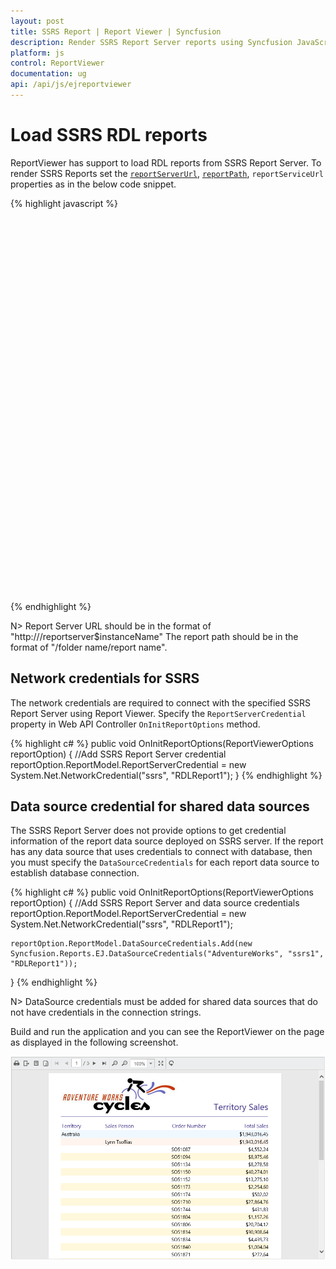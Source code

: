 ```yaml
---
layout: post
title: SSRS Report | Report Viewer | Syncfusion
description: Render SSRS Report Server reports using Syncfusion JavaScript Report Viewer.
platform: js
control: ReportViewer
documentation: ug
api: /api/js/ejreportviewer
---
```


# Load SSRS RDL reports
ReportViewer has support to load RDL reports from SSRS Report Server. To render SSRS Reports set the [`reportServerUrl`](../api/ejreportviewer#members:reportserverurl), [`reportPath`](../api/ejreportviewer#members:reportpath), `reportServiceUrl` properties as in the below code snippet.

{% highlight javascript %}
    <div style="height: 100%; width: 100%;">
        <div style="height: 600px; width: 950px; min-height: 400px;" id="viewer"></div>
        <script type="text/javascript">
            $(function () {
                $("#viewer").ejReportViewer({
                    reportServiceUrl: "/api/ReportsApi",
                    reportPath: "/SSRSSamples/Territory Sales",
                    reportServerUrl: "http://mvc.syncfusion.com/reportserver"
                });
            });
        </script>
    </div>

{% endhighlight %}

N> Report Server URL should be in the format of "http://<servername>/reportserver$instanceName"
The report path should be in the format of "/folder name/report name".

## Network credentials for SSRS
The network credentials are required to connect with the specified SSRS Report Server using Report Viewer. Specify the `ReportServerCredential` property in Web API Controller `OnInitReportOptions` method.

{% highlight c# %}
public void OnInitReportOptions(ReportViewerOptions reportOption)
{
    //Add SSRS Report Server credential
    reportOption.ReportModel.ReportServerCredential = new System.Net.NetworkCredential("ssrs", "RDLReport1");
}
{% endhighlight %}


## Data source credential for shared data sources
The SSRS Report Server does not provide options to get credential information of the report data source deployed on SSRS server. If the report has any data source that uses credentials to connect with database, then you must specify the `DataSourceCredentials` for each report data source to establish database connection.

{% highlight c# %}
public void OnInitReportOptions(ReportViewerOptions reportOption)
{
    //Add SSRS Report Server and data source credentials
    reportOption.ReportModel.ReportServerCredential = new System.Net.NetworkCredential("ssrs", "RDLReport1");

    reportOption.ReportModel.DataSourceCredentials.Add(new Syncfusion.Reports.EJ.DataSourceCredentials("AdventureWorks", "ssrs1", "RDLReport1"));
}
{% endhighlight %}

N> DataSource credentials must be added for shared data sources that do not have credentials in the connection strings.

Build and run the application and you can see the ReportViewer on the page as displayed in the following screenshot.

![Territory Sales SSRS Report Server report preview in Report Viewer](images/getting-started/territory-sales-report.png)